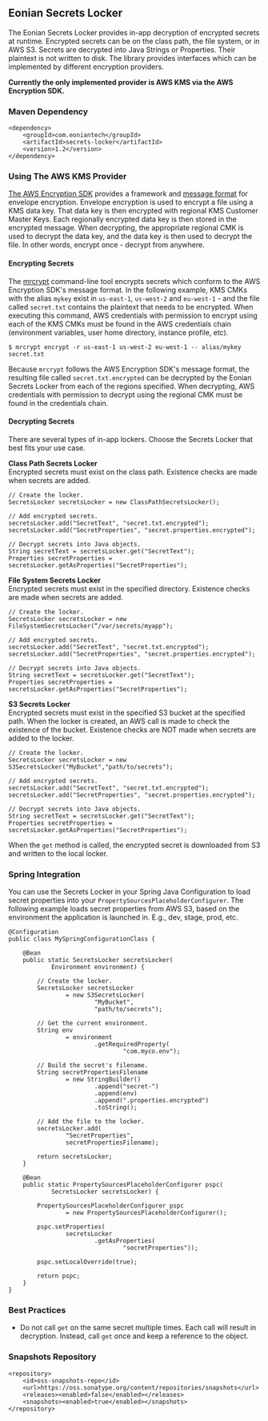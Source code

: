 ## Eonian Secrets Locker
The Eonian Secrets Locker provides in-app decryption of encrypted secrets at runtime. Encrypted secrets can be on the class path, the file system, or in AWS S3. Secrets are decrypted into Java Strings or Properties. Their plaintext is not written to disk. The library provides interfaces which can be implemented by different encryption providers. 

**Currently the only implemented provider is AWS KMS via the AWS Encryption SDK.**


### Maven Dependency
```
<dependency>
    <groupId>com.eoniantech</groupId>
    <artifactId>secrets-locker</artifactId>
    <version>1.2</version>
</dependency>
```

### Using The AWS KMS Provider
[The AWS Encryption SDK](https://github.com/awslabs/aws-encryption-sdk-java) provides a framework and [message format]( http://docs.aws.amazon.com/encryption-sdk/latest/developer-guide/message-format.html) for envelope encryption. Envelope encryption is used to encrypt a file using a KMS data key. That data key is then encrypted with regional KMS Customer Master Keys. Each regionally encrypted data key is then stored in the encrypted message. When decrypting, the appropriate regional CMK is used to decrypt the data key, and the data key is then used to decrypt the file. In other words, encrypt once - decrypt from anywhere.

#### Encrypting Secrets
The [mrcrypt](https://github.com/aol/mrcrypt) command-line tool encrypts secrets which conform to the AWS Encryption SDK's message format. In the following example, KMS CMKs with the alias `mykey` exist in `us-east-1`, `us-west-2` and `eu-west-1` - and the file called `secret.txt` contains the plaintext that needs to be encrypted. When executing this command, AWS credentials with permission to encrypt using each of the KMS CMKs must be found in the AWS credentials chain (environment variables, user home directory, instance profile, etc).
```
$ mrcrypt encrypt -r us-east-1 us-west-2 eu-west-1 -- alias/mykey secret.txt
```
Because `mrcrypt` follows the AWS Encryption SDK's message format, the resulting file called `secret.txt.encrypted` can be decrypted by the Eonian Secrets Locker from each of the regions specified. When decrypting, AWS credentials with permission to decrypt using the regional CMK must be found in the credentials chain.

#### Decrypting Secrets
There are several types of in-app lockers. Choose the Secrets Locker that best fits your use case.

**Class Path Secrets Locker**</br>
Encrypted secrets must exist on the class path. Existence checks are made when secrets are added.
```
// Create the locker.
SecretsLocker secretsLocker = new ClassPathSecretsLocker();
  
// Add encrypted secrets.
secretsLocker.add("SecretText", "secret.txt.encrypted");
secretsLocker.add("SecretProperties", "secret.properties.encrypted");

// Decrypt secrets into Java objects.
String secretText = secretsLocker.get("SecretText");
Properties secretProperties = secretsLocker.getAsProperties("SecretProperties");

```

**File System Secrets Locker**</br>
Encrypted secrets must exist in the specified directory. Existence checks are made when secrets are added.
```
// Create the locker.
SecretsLocker secretsLocker = new FileSystemSecretsLocker(“/var/secrets/myapp");
  
// Add encrypted secrets.
secretsLocker.add("SecretText", "secret.txt.encrypted");
secretsLocker.add("SecretProperties", "secret.properties.encrypted");

// Decrypt secrets into Java objects.
String secretText = secretsLocker.get("SecretText");
Properties secretProperties = secretsLocker.getAsProperties("SecretProperties");
```

**S3 Secrets Locker**</br>
Encrypted secrets must exist in the specified S3 bucket at the specified path. When the locker is created, an AWS call is made to check the existence of the bucket. Existence checks are NOT made when secrets are added to the locker.
```
// Create the locker.
SecretsLocker secretsLocker = new S3SecretsLocker("MyBucket","path/to/secrets");
  
// Add encrypted secrets.
secretsLocker.add("SecretText", "secret.txt.encrypted");
secretsLocker.add("SecretProperties", "secret.properties.encrypted");

// Decrypt secrets into Java objects.
String secretText = secretsLocker.get("SecretText");
Properties secretProperties = secretsLocker.getAsProperties("SecretProperties");
```
When the `get` method is called, the encrypted secret is downloaded from S3 and written to the local locker.

### Spring Integration
You can use the Secrets Locker in your Spring Java Configuration to load secret properties into your `PropertySourcesPlaceholderConfigurer`. The following example loads secret properties from AWS S3, based on the environment the application is launched in. E.g., dev, stage, prod, etc.

```
@Configuration
public class MySpringConfigurationClass {

    @Bean
    public static SecretsLocker secretsLocker(
            Environment environment) {
            
        // Create the locker.
        SecretsLocker secretsLocker 
                = new S3SecretsLocker(
                        "MyBucket",
                        "path/to/secrets");
                
        // Get the current environment.
        String env
                = environment
                        .getRequiredProperty(
                                "com.myco.env");
                                
        // Build the secret's filename.
        String secretPropertiesFilename
                = new StringBuilder()
                        .append("secret-")
                        .append(env)
                        .append(".properties.encrypted")
                        .toString();
                        
        // Add the file to the locker.
        secretsLocker.add(
                "SecretProperties", 
                secretPropertiesFilename);
                
        return secretsLocker;
    }

    @Bean
    public static PropertySourcesPlaceholderConfigurer pspc(
            SecretsLocker secretsLocker) {

        PropertySourcesPlaceholderConfigurer pspc
                = new PropertySourcesPlaceholderConfigurer();
        
        pspc.setProperties(
                secretsLocker
                        .getAsProperties(
                                "secretProperties"));

        pspc.setLocalOverride(true);

        return pspc;
    }
}
```

### Best Practices
* Do not call `get` on the same secret multiple times. Each call will result in decryption. Instead, call `get` once and keep a reference to the object.

### Snapshots Repository
```
<repository>
    <id>oss-snapshots-repo</id>
    <url>https://oss.sonatype.org/content/repositories/snapshots</url>
    <releases><enabled>false</enabled></releases>
    <snapshots><enabled>true</enabled></snapshots>
</repository>
```


